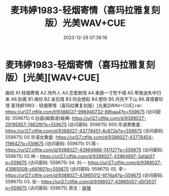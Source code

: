 ﻿---
title: 麦玮婷1983-轻烟寄情（喜玛拉雅复刻版）光美WAV+CUE
date: 2023-12-29 07:38:18
categories: WAV车载音乐、镜像
tags: 华语中文
---
# 麦玮婷1983-轻烟寄情（喜玛拉雅复刻版）[光美][WAV+CUE]

曲目
A1.轻烟寄情
A2.场外人
A3.恋爱剧场
A4.柔肠一寸愁千缕
A5.带我迷失中归来
A6.别离
B1.缘份
B2.金石情
B3.你会想起
B4.想你
B5.月亮不下山
B6.真情要珍惜
麦玮婷1983 - 轻烟寄情（喜玛拉雅复刻版）[光美][WAV+CUE].rar: https://url27.ctfile.com/f/9388027-996940732-89baa4?p=559675
(访问密码: 559675)
0.台語(闽南语)經典: https://url27.ctfile.com/d/9388027-29195657-7462f6?p=559675
(访问密码: 559675)
000.华语男歌星: https://url27.ctfile.com/d/9388027-43778451-4c872e?p=559675
(访问密码: 559675)
00.华语女歌星: https://url27.ctfile.com/d/9388027-43778454-119642?p=559675
(访问密码: 559675)
01.陈-: https://url27.ctfile.com/d/9388027-43964988-741127?p=559675
(访问密码: 559675)
02.林-: https://url27.ctfile.com/d/9388027-43964997-3afab5?p=559675
(访问密码: 559675)
04. 刘--: https://url27.ctfile.com/d/9388027-43965009-c66160?p=559675
(访问密码: 559675)
05. 李-: https://url27.ctfile.com/d/9388027-43965012-6f74a4?p=559675
(访问密码: 559675)
03. 张-: https://url27.ctfile.com/d/9388027-43965057-d5f303?p=559675
(访问密码: 559675)
原文：[链接](https://blog.sina.com.cn/s/blog_1647c7e760103140d.html)